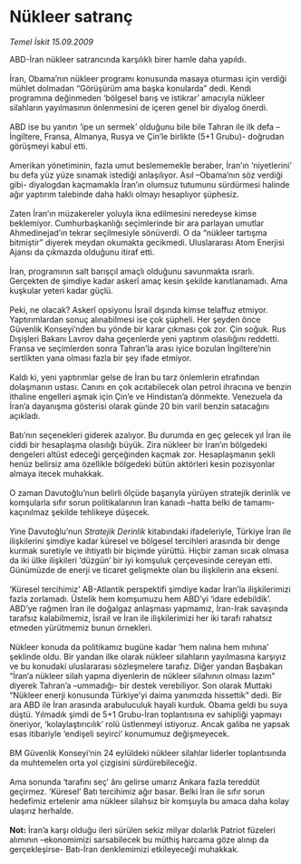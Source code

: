 # Nükleer satranç

*Temel İskit 15.09.2009*

<div class="taraf_structure_2col_1zq">
<div class="margen_n">



 <p>ABD-İran nükleer satrancında karşılıklı birer hamle daha yapıldı. <br/><br/>İran, Obama’nın nükleer programı konusunda masaya oturması için verdiği mühlet dolmadan “Görüşürüm ama başka konularda” dedi. Kendi programına değinmeden ‘bölgesel barış ve istikrar’ amacıyla nükleer silahların yayılmasının önlenmesini de içeren genel bir diyalog önerdi. <br/><br/>ABD ise bu yanıtın ‘ipe un sermek’ olduğunu bile bile Tahran ile ilk defa –İngiltere, Fransa, Almanya, Rusya ve Çin’le birlikte (5+1 Grubu)- doğrudan görüşmeyi kabul etti. <br/><br/>Amerikan yönetiminin, fazla umut beslememekle beraber, İran’ın ‘niyetlerini’ bu defa yüz yüze sınamak istediği anlaşılıyor. Asıl –Obama’nın söz verdiği gibi- diyalogdan kaçmamakla İran’ın olumsuz tutumunu sürdürmesi halinde ağır yaptırım talebinde daha haklı olmayı hesaplıyor şüphesiz. <br/><br/>Zaten İran’ın müzakereler yoluyla ikna edilmesini neredeyse kimse beklemiyor. Cumhurbaşkanlığı seçimlerinde bir ara parlayan umutlar Ahmedinejad’ın tekrar seçilmesiyle sönüverdi. O da “nükleer tartışma bitmiştir” diyerek meydan okumakta gecikmedi. Uluslararası Atom Enerjisi Ajansı da çıkmazda olduğunu itiraf etti. <br/><br/>İran, programının salt barışçıl amaçlı olduğunu savunmakta ısrarlı. Gerçekten de şimdiye kadar askerî amaç kesin şekilde kanıtlanamadı. Ama kuşkular yeteri kadar güçlü. <br/><br/>Peki, ne olacak? Askerî opsiyonu İsrail dışında kimse telaffuz etmiyor. Yaptırımlardan sonuç alınabilmesi ise çok şüpheli. Her şeyden önce Güvenlik Konseyi’nden bu yönde bir karar çıkması çok zor. Çin soğuk. Rus Dışişleri Bakanı Lavrov daha geçenlerde yeni yaptırım olasılığını reddetti. Fransa ve seçimlerden sonra Tahran’la arası iyice bozulan İngiltere’nin sertlikten yana olması fazla bir şey ifade etmiyor. <br/><br/>Kaldı ki, yeni yaptırımlar gelse de İran bu tarz önlemlerin etrafından dolaşmanın ustası. Canını en çok acıtabilecek olan petrol ihracına ve benzin ithaline engelleri aşmak için Çin’e ve Hindistan’a dönmekte. Venezuela da İran’a dayanışma gösterisi olarak günde 20 bin varil benzin satacağını açıkladı. <br/><br/>Batı’nın seçenekleri giderek azalıyor. Bu durumda en geç gelecek yıl İran ile ciddi bir hesaplaşma olasılığı büyük. Zira nükleer bir İran’ın bölgedeki dengeleri altüst edeceği gerçeğinden kaçmak zor. Hesaplaşmanın şekli henüz belirsiz ama özellikle bölgedeki bütün aktörleri kesin pozisyonlar almaya itecek muhakkak. <br/><br/>O zaman Davutoğlu’nun belirli ölçüde başarıyla yürüyen stratejik derinlik ve komşularla sıfır sorun politikalarının İran kanadı –hatta belki de tamamı- kaçınılmaz şekilde tehlikeye düşecek. <br/><br/>Yine Davutoğlu’nun <i>Stratejik Derinlik</i> kitabındaki ifadeleriyle, Türkiye İran ile ilişkilerini şimdiye kadar küresel ve bölgesel tercihleri arasında bir denge kurmak suretiyle ve ihtiyatlı bir biçimde yürüttü. Hiçbir zaman sıcak olmasa da iki ülke ilişkileri ‘düzgün’ bir iyi komşuluk çerçevesinde cereyan etti. Günümüzde de enerji ve ticaret gelişmekte olan bu ilişkilerin ana ekseni. <br/><br/>‘Küresel tercihimiz’ AB-Atlantik perspektifi şimdiye kadar İran’la ilişkilerimizi fazla zorlamadı. Üstelik hem komşumuzu hem ABD’yi ‘idare edebildik’. ABD’ye rağmen İran ile doğalgaz anlaşması yapmamız, İran-Irak savaşında tarafsız kalabilmemiz, İsrail ve İran ile ilişkilerimizi her iki tarafı rahatsız etmeden yürütmemiz bunun örnekleri. <br/><br/>Nükleer konuda da politikamız bugüne kadar ‘hem nalına hem mıhına’ şeklinde oldu. Bir yandan ilke olarak nükleer silahların yayılmasına karşıyız ve bu konudaki uluslararası sözleşmelere tarafız. Diğer yandan Başbakan “İran’a nükleer silah yapma diyenlerin de nükleer silahının olması lazım” diyerek Tahran’a –ummadığı- bir destek verebiliyor. Son olarak Muttaki “Nükleer enerji konusunda Türkiye’yi daima yanımızda hissettik” dedi. Bir ara ABD ile İran arasında arabuluculuk hayali kurduk. Obama geldi bu suya düştü. Yılmadık şimdi de 5+1 Grubu-İran toplantısına ev sahipliği yapmayı öneriyor, ‘kolaylaştırıcılık’ rolü üstlenmeyi istiyoruz. Ancak galiba ne yapsak esas itibariyle ‘endişeli seyirci’ konumumuz değişmeyecek. <br/><br/>BM Güvenlik Konseyi’nin 24 eylüldeki nükleer silahlar liderler toplantısında da muhtemelen orta yol çizgisini sürdürebileceğiz. <br/><br/>Ama sonunda ‘tarafını seç’ ânı gelirse umarız Ankara fazla tereddüt geçirmez. ‘Küresel’ Batı tercihimiz ağır basar. Belki İran ile sıfır sorun hedefimiz ertelenir ama nükleer silahsız bir komşuyla bu amaca daha kolay ulaşırız herhalde.<b> <br/><br/>Not:</b> İran’a karşı olduğu ileri sürülen sekiz milyar dolarlık Patriot füzeleri alımının –ekonomimizi sarsabilecek bu müthiş harcama göze alınıp da gerçekleşirse- Batı-İran denklemimizi etkileyeceği muhakkak. </p>
<br/>
<br/>
<br/>



<br/>


<div id="taraf_not">
</div>

</div>


</div>
